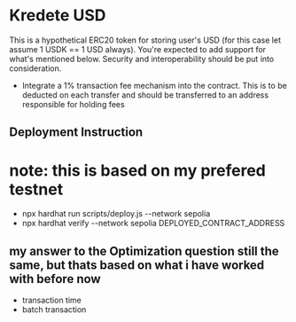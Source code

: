# Kredete USD

This is a hypothetical ERC20 token for storing user's USD (for this case let assume 1 USDK == 1 USD always).
You're expected to add support for what's mentioned below. Security and interoperability should be put into consideration.

- Integrate a 1% transaction fee mechanism into the contract. This is to be deducted on each transfer and should be transferred to an address responsible for holding fees


## Deployment Instruction 

# note: this is based on my prefered testnet

- npx hardhat run scripts/deploy.js --network sepolia
- npx hardhat verify --network sepolia DEPLOYED_CONTRACT_ADDRESS



## my answer to the Optimization  question still the same, but thats based on what i have worked with before now 


- transaction time 
- batch transaction